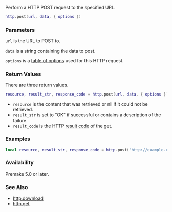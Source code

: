 Perform a HTTP POST request to the specified URL.

```lua
http.post(url, data, { options })
```

### Parameters ###

`url` is the URL to POST to.

`data` is a string containing the data to post.

`options` is a [table of options](http-options-table.md) used for this HTTP request. 

### Return Values ###

There are three return values.

```lua
resource, result_str, response_code = http.post(url, data, { options })
```

* `resource` is the content that was retrieved or nil if it could not be retrieved.
* `result_str` is set to "OK" if successful or contains a description of the failure.
* `result_code` is the HTTP [result code](http://www.w3.org/Protocols/rfc2616/rfc2616-sec10.html) of the get. 

### Examples ###

```lua
local resource, result_str, response_code = http.post("http://example.com/api.json", "somedata")
```


### Availability ###

Premake 5.0 or later.

### See Also ###

* [http.download](http.download.md)
* [http.get](http.get.md)